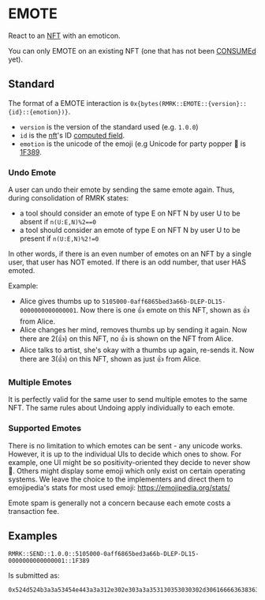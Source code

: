 # EMOTE

React to an [NFT](../entities/nft.md) with an emoticon.

You can only EMOTE on an existing NFT (one that has not been [CONSUMEd](consume.md) yet).

## Standard

The format of a EMOTE interaction is `0x{bytes(RMRK::EMOTE::{version}::{id}::{emotion})}`.

- `version` is the version of the standard used (e.g. `1.0.0`)
- `id` is the [nft](../entity/nft.md)'s ID [computed field](../entity/nft.md/#computed-fields).
- `emotion` is the unicode of the emoji (e.g Unicode for party popper 🎉 is
  [1F389](https://emojipedia.org/emoji/🎉/).

### Undo Emote

A user can undo their emote by sending the same emote again. Thus, during consolidation of RMRK
states:

- a tool should consider an emote of type E on NFT N by user U to be absent if `n(U:E,N)%2==0`
- a tool should consider an emote of type E on NFT N by user U to be present if `n(U:E,N)%2!=0`

In other words, if there is an even number of emotes on an NFT by a single user, that user has NOT
emoted. If there is an odd number, that user HAS emoted.

Example:

- Alice gives thumbs up to `5105000-0aff6865bed3a66b-DLEP-DL15-0000000000000001`. Now there is one
  👍 emote on this NFT, shown as 👍 from Alice.
- Alice changes her mind, removes thumbs up by sending it again. Now there are 2(👍) on this NFT, no
  👍 is shown on the NFT from Alice.
- Alice talks to artist, she's okay with a thumbs up again, re-sends it. Now there are 3(👍) on this
  NFT, shown as just 👍 from Alice.

### Multiple Emotes

It is perfectly valid for the same user to send multiple emotes to the same NFT. The same rules
about Undoing apply individually to each emote.

### Supported Emotes

There is no limitation to which emotes can be sent - any unicode works. However, it is up to the
individual UIs to decide which ones to show. For example, one UI might be so positivity-oriented
they decide to never show 💩. Others might display some emoji which only exist on certain operating
systems. We leave the choice to the implementers and direct them to emojipedia's stats for most used
emoji: https://emojipedia.org/stats/

Emote spam is generally not a concern because each emote costs a transaction fee.

## Examples

```
RMRK::SEND::1.0.0::5105000-0aff6865bed3a66b-DLEP-DL15-0000000000000001::1F389
```

Is submitted as:

```
0x524d524b3a3a53454e443a3a312e302e303a3a353130353030302d306166663638363562656433613636622d444c45502d444c31352d303030303030303030303030303030313a3a3146333839
```
